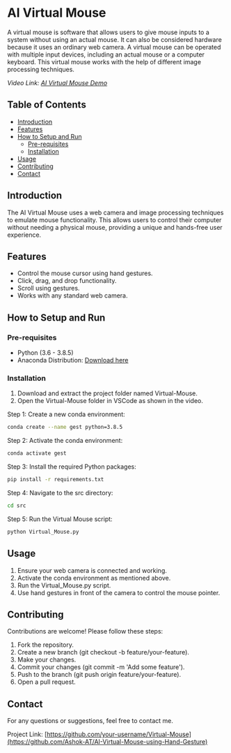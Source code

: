 # AI Virtual Mouse

A virtual mouse is software that allows users to give mouse inputs to a system without using an actual mouse. It can also be considered hardware because it uses an ordinary web camera. A virtual mouse can be operated with multiple input devices, including an actual mouse or a computer keyboard. This virtual mouse works with the help of different image processing techniques.


_Video Link: [AI Virtual Mouse Demo](https://youtu.be/iGz1OWAVc-U)_

## Table of Contents
- [Introduction](#introduction)
- [Features](#features)
- [How to Setup and Run](#how-to-setup-and-run)
  - [Pre-requisites](#pre-requisites)
  - [Installation](#installation)
- [Usage](#usage)
- [Contributing](#contributing)
- [Contact](#contact)

## Introduction
The AI Virtual Mouse uses a web camera and image processing techniques to emulate mouse functionality. This allows users to control their computer without needing a physical mouse, providing a unique and hands-free user experience.

## Features
- Control the mouse cursor using hand gestures.
- Click, drag, and drop functionality.
- Scroll using gestures.
- Works with any standard web camera.

## How to Setup and Run

### Pre-requisites
- Python (3.6 - 3.8.5)
- Anaconda Distribution: [Download here](https://www.anaconda.com/products/individual)

### Installation
1. Download and extract the project folder named Virtual-Mouse.
2. Open the Virtual-Mouse folder in VSCode as shown in the video.

Step 1: Create a new conda environment:
```bash
conda create --name gest python=3.8.5
```
Step 2: Activate the conda environment:
```bash
conda activate gest
```
Step 3: Install the required Python packages:
```bash
pip install -r requirements.txt
```
Step 4: Navigate to the src directory:
```bash
cd src
```
Step 5: Run the Virtual Mouse script:
```bash
python Virtual_Mouse.py
```
## Usage
 1. Ensure your web camera is connected and working.
 2. Activate the conda environment as mentioned above.
 3. Run the Virtual_Mouse.py script.
 4. Use hand gestures in front of the camera to control the mouse pointer.

## Contributing
Contributions are welcome! Please follow these steps:
 1. Fork the repository.
 2. Create a new branch (git checkout -b feature/your-feature).
 3. Make your changes.
 4. Commit your changes (git commit -m 'Add some feature').
 5. Push to the branch (git push origin feature/your-feature).
 6. Open a pull request.

## Contact
For any questions or suggestions, feel free to contact me.

Project Link: [https://github.com/your-username/Virtual-Mouse](https://github.com/Ashok-AT/AI-Virtual-Mouse-using-Hand-Gesture)



